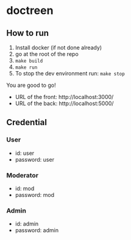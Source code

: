 # doctreen

## How to run

1. Install docker (if not done already)
2. go at the root of the repo
3. ```make build```
4. ```make run```
5. To stop the dev environment run: ```make stop```

You are good to go!
* URL of the front: http://localhost:3000/
* URL of the back: http://localhost:5000/

## Credential

### User

* id: user
* password: user

### Moderator

* id: mod
* password: mod

### Admin

* id: admin
* password: admin
